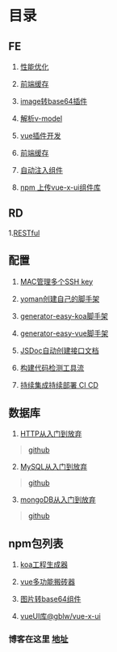 # 目录

## FE
1. [性能优化](https://501981732.github.io/FE/性能优化)

2. [前端缓存](https://501981732.github.io/FE/cache)

3. [image转base64插件](https://501981732.github.io/FE/image转base64插件)

4. [解析v-model](https://501981732.github.io/FE/vue/v-model指令)

5. [vue插件开发](https://501981732.github.io/FE/vue/vue插件)

6. [前端缓存](https://501981732.github.io/FE/cache)

7. [自动注入组件](https://501981732.github.io/FE/vue/%E8%87%AA%E5%8A%A8%E6%B3%A8%E5%85%A5%E7%BB%84%E4%BB%B6.html)

8. [npm 上传vue-x-ui组件库](https://501981732.github.io/FE/vue/npm上传vue组件库.html)

## RD

1.[RESTful](https://501981732.github.io/RD/RESTful.html)


## 配置

1. [MAC管理多个SSH key](https://501981732.github.io/utils/ssh-key.html)

2. [yoman创建自己的脚手架](https://501981732.github.io/utils/yoman%E5%88%9B%E5%BB%BA%E8%84%9A%E6%89%8B%E6%9E%B6.html)

3. [generator-easy-koa脚手架](https://501981732.github.io/utils/gentrator-easy-koa.html)

4. [generator-easy-vue脚手架](https://501981732.github.io/utils/gentrator-easy-vue.html)

5. [JSDoc自动创建接口文档](https://501981732.github.io/utils/jsdoc%E8%87%AA%E5%8A%A8%E6%9E%84%E5%BB%BA%E9%A1%B9%E7%9B%AE%E6%8E%A5%E5%8F%A3%E6%96%87%E6%A1%A3.html)

6. [构建代码检测工具流](https://501981732.github.io/utils/%E6%9E%84%E5%BB%BA%E8%B6%85%E6%BA%9C%E7%9A%84%E4%BB%A3%E7%A0%81%E6%A3%80%E6%9F%A5%E5%B7%A5%E4%BD%9C%E6%B5%81.html)

7. [持续集成持续部署 CI CD](https://501981732.github.io/utils/%E6%8C%81%E7%BB%AD%E9%9B%86%E6%88%90CI%E4%B8%8E%E6%8C%81%E7%BB%AD%E9%83%A8%E7%BD%B2CD.html)

## 数据库
1. [HTTP从入门到放弃](https://501981732.github.io/DB/HTTP%E4%BB%8E%E5%85%A5%E9%97%A8%E5%88%B0%E6%94%BE%E5%BC%83.html)
  > [github](https://github.com/501981732/HTTP)
  
2. [MySQL从入门到放弃](https://501981732.github.io/DB/MySQL%E4%BB%8E%E5%85%A5%E9%97%A8%E5%88%B0%E6%94%BE%E5%BC%83.html)
  > [github](https://github.com/501981732/MySQL)
  
3. [mongoDB从入门到放弃](https://501981732.github.io/DB/mongoDB%E4%BB%8E%E5%85%A5%E9%97%A8%E5%88%B0%E6%94%BE%E5%BC%83.html)
  > [github](https://github.com/501981732/MongoDB)

## npm包列表
1. [koa工程生成器](https://www.npmjs.com/package/generator-easy-koa)

2. [vue多功能搬砖器](https://www.npmjs.com/package/generator-easy-vue)

3. [图片转base64组件](https://www.npmjs.com/package/vue-image-base64)

4. [vueUI库@gblw/vue-x-ui](https://www.npmjs.com/package/@gblw/vue-x-ui)


### 博客在这里 [地址](https://501981732.github.io/)
